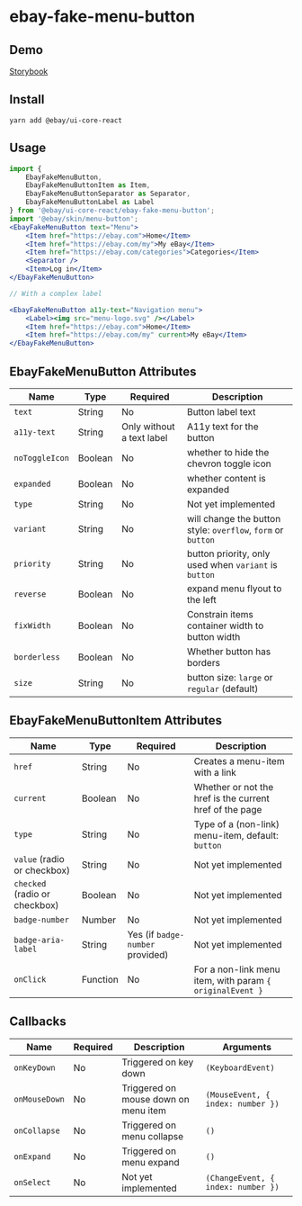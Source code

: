 # ebay-fake-menu-button

## Demo
[Storybook](https://opensource.ebay.com/ebayui-core-react/main/?path=/story/buttons-ebay-fake-menu-button--default)


## Install
```
yarn add @ebay/ui-core-react
```

## Usage
```jsx harmony
import {
    EbayFakeMenuButton,
    EbayFakeMenuButtonItem as Item,
    EbayFakeMenuButtonSeparator as Separator,
    EbayFakeMenuButtonLabel as Label
} from '@ebay/ui-core-react/ebay-fake-menu-button';
import '@ebay/skin/menu-button';
<EbayFakeMenuButton text="Menu">
    <Item href="https://ebay.com">Home</Item>
    <Item href="https://ebay.com/my">My eBay</Item>
    <Item href="https://ebay.com/categories">Categories</Item>
    <Separator />
    <Item>Log in</Item>
</EbayFakeMenuButton>

// With a complex label

<EbayFakeMenuButton a11y-text="Navigation menu">
    <Label><img src="menu-logo.svg" /></Label>
    <Item href="https://ebay.com">Home</Item>
    <Item href="https://ebay.com/my" current>My eBay</Item>
</EbayFakeMenuButton>
```

## EbayFakeMenuButton Attributes

Name | Type | Required | Description
--- | --- | --- | ---
`text` | String | No | Button label text
`a11y-text` | String | Only without a text label | A11y text for the button
`noToggleIcon` | Boolean  | No | whether to hide the chevron toggle icon
`expanded` | Boolean  | No | whether content is expanded
`type` | String | No | Not yet implemented
`variant` | String | No | will change the button style: `overflow`, `form` or `button`
`priority` | String | No | button priority, only used when `variant` is `button`
`reverse` | Boolean  | No | expand menu flyout to the left
`fixWidth` | Boolean  | No | Constrain items container width to button width
`borderless` | Boolean | No | Whether button has borders
`size` | String   | No | button size: `large` or `regular` (default)

## EbayFakeMenuButtonItem Attributes

Name | Type | Required | Description
--- | --- | --- | ---
`href` | String | No | Creates a menu-item with a link
`current` | Boolean | No | Whether or not the href is the current href of the page
`type` | String | No | Type of a (non-link) menu-item, default: `button`
`value` (radio or checkbox) | String | No | Not yet implemented
`checked` (radio or checkbox) | Boolean | No | Not yet implemented
`badge-number` | Number | No | Not yet implemented
`badge-aria-label` | String | Yes (if `badge-number` provided) | Not yet implemented
`onClick` | Function | No | For a non-link menu item, with param `{ originalEvent }`

## Callbacks
| Name          | Required             | Description                          | Arguments                          |
|---------------|----------------------|--------------------------------------|------------------------------------|
 `onKeyDown`   | No | Triggered on key down                | `(KeyboardEvent)`                  |
 `onMouseDown` | No | Triggered on mouse down on menu item | `(MouseEvent, { index: number })`  |
 `onCollapse`  | No | Triggered on menu collapse           | `()`                               |
 `onExpand`    | No | Triggered on menu expand             | `()`                               |
 `onSelect`    | No | Not yet implemented                  | `(ChangeEvent, { index: number })` |
